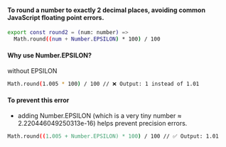 #### To round a number to exactly 2 decimal places, avoiding common JavaScript floating point errors.

```bash
export const round2 = (num: number) =>
  Math.round((num + Number.EPSILON) * 100) / 100
```

#### Why use Number.EPSILON?

without EPSILON

```bash
Math.round(1.005 * 100) / 100 // ❌ Output: 1 instead of 1.01
```

#### To prevent this error
- adding Number.EPSILON (which is a very tiny number ≈ 2.220446049250313e-16) helps prevent precision errors.

```bash
Math.round((1.005 + Number.EPSILON) * 100) / 100 // ✅ Output: 1.01
```